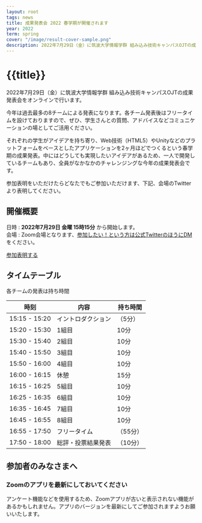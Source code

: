 ```yaml
---
layout: root
tags: news
title: 成果発表会 2022 春学期が開催されます
year: 2022
term: spring
cover: "/image/result-cover-sample.png"
description: 2022年7月29日（金）に筑波大学情報学群 組み込み技術キャンパスOJTの成果発表会をオンラインで行います。参加無料でZoomで行います。
---
```


# {{title}}

2022年7月29日（金）に筑波大学情報学群 組み込み技術キャンパスOJTの成果発表会をオンラインで行います。

今年は過去最多の8チームによる発表になります。各チーム発表後はフリータイムを設けておりますので、ぜひ、学生さんとの質問、アドバイスなどコミュニケーションの場としてご活用ください。

それぞれの学生がアイデアを持ち寄り、Web技術（HTML5）やUnityなどのプラットフォームをベースとしたアプリケーションを2ヶ月ほどでつくるという春学期の成果発表。中にはどうしても実現したいアイデアがあるため、一人で開発しているチームもあり、全員がなかなかのチャレンジングな今年の成果発表会です。

参加表明をいただけたらどなたでもご参加いただけます、下記、会場のTwitterより表明してください。

## 開催概要

日時
: **2022年7月29日 金曜 15時15分** から開始します。  
会場
: Zoom会場となります、[参加したい！という方は公式TwitterのほうにDM](https://twitter.com/cojt_tsukuba)をください。

<p>
<a href="https://twitter.com/cojt_tsukuba" class="jumpu-button">参加表明する</a>
</p>

## タイムテーブル

各チームの発表は持ち時間

| 時刻          | 内容               | 持ち時間 |
| ------------- | ------------------ | -------- |
| 15:15 - 15:20 | イントロダクション | （5分）  |
| 15:20 - 15:30 | 1組目              | 10分     |
| 15:30 - 15:40 | 2組目              | 10分     |
| 15:40 - 15:50 | 3組目              | 10分     |
| 15:50 - 16:00 | 4組目              | 10分     |
| 16:00 - 16:15 | 休憩               | 15分     |
| 16:15 - 16:25 | 5組目              | 10分     |
| 16:25 - 16:35 | 6組目              | 10分     |
| 16:35 - 16:45 | 7組目              | 10分     |
| 16:45 - 16:55 | 8組目              | 10分     |
| 16:55 - 17:50 | フリータイム       | （55分） |
| 17:50 - 18:00 | 総評・投票結果発表 | （10分） |

## 参加者のみなさまへ

### Zoomのアプリを最新にしておいてください

アンケート機能などを使用するため、Zoomアプリが古いと表示されない機能があるかもしれません。アプリのバージョンを最新にしてご参加されますようお願いいたします。
